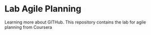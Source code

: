 # Lab Agile Planning
Learning more about GITHub. This repository contains the lab for agile planning from Coursera

